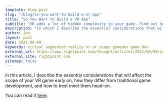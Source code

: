 ```yaml
---
template: blog-post
slug: "/blog/so-you-want-to-build-a-vr-app"
title: "So You Want to Build a VR App"
subtitle: "VR adds a lot of hidden complexity to your game. Find out how to plan for this early into your project."
description: "In which I describe the essential considerations that will affect the scope of your VR game early on, how they differ from traditional game development, and how to best meet them head-on."
author: Jon
layout: post
date: 2021-08-09
keywords: virtual augmented reality vr ar scope gamedev game dev
external_url: https://www.rightpoint.com/thought/articles/2021/08/09/so-you-want-to-build-a-vr-app
external_site: rightpoint.com
sitemap: false
---
```


In this article, I describe the essential considerations that will affect the scope of your VR game early on, how they differ from traditional game development, and how to best meet them head-on.

<!--more-->

You can read it [here](https://www.rightpoint.com/thought/articles/2021/08/09/so-you-want-to-build-a-vr-app).